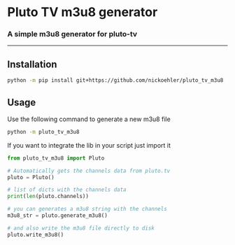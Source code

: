# Pluto TV m3u8 generator
### A simple m3u8 generator for pluto-tv

---

## Installation

```sh
python -m pip install git+https://github.com/nickoehler/pluto_tv_m3u8
```

## Usage

Use the following command to generate a new m3u8 file

```sh
python -m pluto_tv_m3u8
```

If you want to integrate the lib in your script just import it

```python
from pluto_tv_m3u8 import Pluto

# Automatically gets the channels data from pluto.tv
pluto = Pluto()

# list of dicts with the channels data
print(len(pluto.channels))

# you can generates a m3u8 string with the channels
m3u8_str = pluto.generate_m3u8()

# and also write the m3u8 file directly to disk
pluto.write_m3u8()
```

